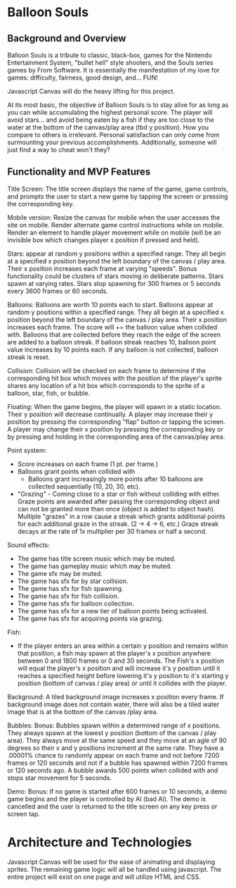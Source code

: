 # Balloon Souls

## Background and Overview
Balloon Souls is a tribute to classic, black-box, games for the Nintendo Entertainment System, "bullet hell" style shooters, and the Souls series games by From Software. It is essentially the manifestation of my love for games: difficulty, fairness, good design, and... FUN!

Javascript Canvas will do the heavy lifting for this project.

At its most basic, the objective of Balloon Souls is to stay alive for as long as you can while accumulating the highest personal score.
The player will avoid stars... and avoid being eaten by a fish if they are too close to the water at the bottom of the canvas/play area (tbd y position).
How you compare to others is irrelevant. Personal satisfaction can only come from surmounting your previous accomplishments. Additionally, someone will just find a way to cheat won't they?

## Functionality and MVP Features

Title Screen:
The title screen displays the name of the game, game controls, and prompts the user to start a new game by tapping the screen or pressing the corresponding key.

Mobile version:
Resize the canvas for mobile when the user accesses the site on mobile. Render alternate game control instructions while on mobile.
Render an element to handle player movement while on mobile (will be an invisible box which changes player x position if pressed and held).

Stars:
appear at random y positions within a specified range. They all begin at a specified x position beyond the left boundary of the canvas / play area. Their x position increases each frame at varying "speeds".
 Bonus functionality could be clusters of stars moving in deliberate patterns.
 Stars spawn at varying rates.
 Stars stop spawning for 300 frames or 5 seconds every 3600 frames or 60 seconds.

Balloons:
Balloons are worth 10 points each to start.
Balloons appear at random y positions within a specified range. They all begin at a specified x position beyond the left boundary of the canvas / play area. Their x position increases each frame. The score will += the balloon value when collided with. Balloons that are collected before they reach the edge of the screen are added to a balloon streak.
If balloon streak reaches 10, balloon point value increases by 10 points each. If any balloon is not collected, balloon streak is reset.

Collision:
Collision will be checked on each frame to determine if the corresponding hit box which moves with the position of the player's sprite shares any location of a hit box which corresponds to the sprite of a balloon, star, fish, or bubble.

Floating:
When the game begins, the player will spawn in a static location. Their y position will decrease continually. A player may increase their y position by pressing the corresponding "flap" button or tapping the screen. A player may change their x position by pressing the corresponding key or by pressing and holding in the corresponding area of the canvas/play area.

Point system:
* Score increases on each frame (1 pt. per frame.)
* Balloons grant points when collided with
  * Balloons grant increasingly more points after 10 balloons are collected sequentially (10, 20, 30, etc).
* "Grazing" - Coming close to a star or fish without colliding with either. Graze points are awarded after passing the corresponding object and can not be granted more than once (object is added to object hash). Multiple "grazes" in a row cause a streak which grants additional points for each additional graze in the streak. (2 -> 4 -> 6, etc.) Graze streak decays at the rate of 1x multiplier per 30 frames or half a second.

Sound effects:
* The game has title screen music which may be muted.
* The game has gameplay music which may be muted.
* The game sfx may be muted.
* The game has sfx for by star collision.
* The game has sfx for fish spawning.
* The game has sfx for fish collision.
* The game has sfx for balloon collection.
* The game has sfx for a new tier of balloon points being activated.
* The game has sfx for acquiring points via grazing.

Fish:
* If the player enters an area within a certain y position and remains within that position, a fish may spawn at the player's x position anywhere between 0 and 1800 frames or 0 and 30 seconds.
The Fish's x position will equal the player's x position and will increase it's y position until it reaches a specified height before lowering it's y position to it's starting y position (bottom of canvas / play area) or until it collides with the player.

Background:
A tiled background image increases x position every frame.
If background image does not contain water, there will also be a tiled water image that is at the bottom of the canvas /play area.

Bubbles:
Bonus: Bubbles spawn within a determined range of x positions. They always spawn at the lowest y position (bottom of the canvas / play area). They always move at the same speed and they move at an agle of 90 degrees so their x and y positions increment at the same rate. They have a .00001% chance to randomly appear on each frame and not before 7200 frames or 120 seconds and not if a bubble has spawned within 7200 frames or 120 seconds ago. A bubble awards 500 points when collided with and stops star movement for 5 seconds.

Demo:
Bonus: If no game is started after 600 frames or 10 seconds, a demo game begins and the player is controlled by AI (bad AI). The demo is cancelled and the user is returned to the title screen on any key press or screen tap.


# Architecture and Technologies

Javascript Canvas will be used for the ease of animating and displaying sprites.
The remaining game logic will all be handled using javascript.
The entire project will exist on one page and will utilize HTML and CSS.
